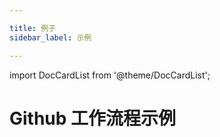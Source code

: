 ```yaml
---

title: 例子
sidebar_label: 示例

---
```


import DocCardList from '@theme/DocCardList';

# Github 工作流程示例

<DocCardList />
